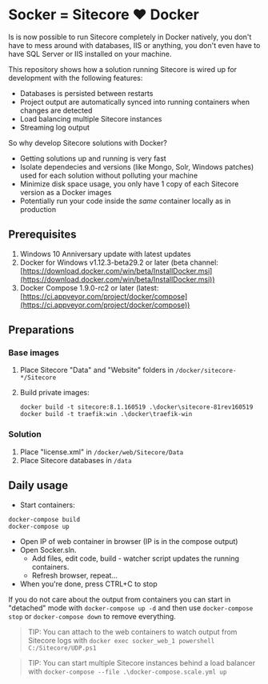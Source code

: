 # Socker = Sitecore :heart: Docker

Is is now possible to run Sitecore completely in Docker natively, you don't have to mess around with databases, IIS or anything, you don't even have to have SQL Server or IIS installed on your machine.
 
This repository shows how a solution running Sitecore is wired up for development with the following features:

- Databases is persisted between restarts
- Project output are automatically synced into running containers when changes are detected
- Load balancing multiple Sitecore instances
- Streaming log output

So why develop Sitecore solutions with Docker?

- Getting solutions up and running is very fast
- Isolate dependecies and versions (like Mongo, Solr, Windows patches) used for each solution without polluting your machine
- Minimize disk space usage, you only have 1 copy of each Sitecore version as a Docker images
- Potentially run your code inside the *same* container locally as in production 

## Prerequisites

1. Windows 10 Anniversary update with latest updates
2. Docker for Windows v1.12.3-beta29.2 or later (beta channel: [https://download.docker.com/win/beta/InstallDocker.msi](https://download.docker.com/win/beta/InstallDocker.msi))
3. Docker Compose 1.9.0-rc2 or later (latest: [https://ci.appveyor.com/project/docker/compose](https://ci.appveyor.com/project/docker/compose))

## Preparations

### Base images

1. Place Sitecore "Data" and "Website" folders in `/docker/sitecore-*/Sitecore`
2. Build private images:
	
	````
	docker build -t sitecore:8.1.160519 .\docker\sitecore-81rev160519
	docker build -t traefik:win .\docker\traefik-win
	````
	
### Solution

1. Place "license.xml" in `/docker/web/Sitecore/Data`
2. Place Sitecore databases in `/data`

## Daily usage

- Start containers:

````
docker-compose build
docker-compose up
````

- Open IP of web container in browser (IP is in the compose output)
- Open Socker.sln.
	- Add files, edit code, build - watcher script updates the running containers.
	- Refresh browser, repeat...
- When you're done, press CTRL+C to stop

If you do not care about the output from containers you can start in "detached" mode with `docker-compose up -d` and then use `docker-compose stop` or `docker-compose down` to remove everything. 

>TIP: You can attach to the web containers to watch output from Sitecore logs with `docker exec socker_web_1 powershell C:/Sitecore/UDP.ps1`

>TIP: You can start multiple Sitecore instances behind a load balancer with `docker-compose --file .\docker-compose.scale.yml up`